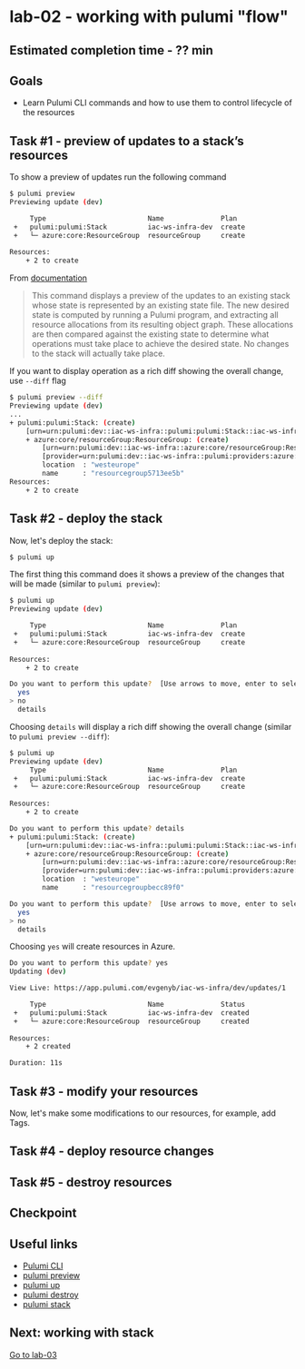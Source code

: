 # lab-02 - working with pulumi "flow"

## Estimated completion time - ?? min

## Goals

* Learn Pulumi CLI commands and how to use them to control lifecycle of the resources

## Task #1 - preview of updates to a stack’s resources

To show a preview of updates run the following command

```bash
$ pulumi preview
Previewing update (dev)

     Type                         Name              Plan       
 +   pulumi:pulumi:Stack          iac-ws-infra-dev  create     
 +   └─ azure:core:ResourceGroup  resourceGroup     create     
 
Resources:
    + 2 to create
```

From [documentation](https://www.pulumi.com/docs/reference/cli/pulumi_preview/)
> This command displays a preview of the updates to an existing stack whose state is represented by an existing state file. The new desired state is computed by running a Pulumi program, and extracting all resource allocations from its resulting object graph. These allocations are then compared against the existing state to determine what operations must take place to achieve the desired state. No changes to the stack will actually take place.

If you want to display operation as a rich diff showing the overall change, use `--diff` flag

```bash
$ pulumi preview --diff
Previewing update (dev)
...
+ pulumi:pulumi:Stack: (create)
    [urn=urn:pulumi:dev::iac-ws-infra::pulumi:pulumi:Stack::iac-ws-infra-dev]
    + azure:core/resourceGroup:ResourceGroup: (create)
        [urn=urn:pulumi:dev::iac-ws-infra::azure:core/resourceGroup:ResourceGroup::resourceGroup]
        [provider=urn:pulumi:dev::iac-ws-infra::pulumi:providers:azure::default_3_20_1::04da6b54-80e4-46f7-96ec-b56ff0331ba9]
        location  : "westeurope"
        name      : "resourcegroup5713ee5b"
Resources:
    + 2 to create
```

## Task #2 - deploy the stack

Now, let's deploy the stack:

```bash
$ pulumi up
```

The first thing this command does it shows a preview of the changes that will be made (similar to `pulumi preview`):

```bash
$ pulumi up
Previewing update (dev)

     Type                         Name              Plan       
 +   pulumi:pulumi:Stack          iac-ws-infra-dev  create     
 +   └─ azure:core:ResourceGroup  resourceGroup     create     
 
Resources:
    + 2 to create

Do you want to perform this update?  [Use arrows to move, enter to select, type to filter]
  yes
> no
  details
```

Choosing `details` will display a rich diff showing the overall change (similar to `pulumi preview --diff`):

```bash
$ pulumi up
Previewing update (dev)
     Type                         Name              Plan       
 +   pulumi:pulumi:Stack          iac-ws-infra-dev  create     
 +   └─ azure:core:ResourceGroup  resourceGroup     create     
 
Resources:
    + 2 to create

Do you want to perform this update? details
+ pulumi:pulumi:Stack: (create)
    [urn=urn:pulumi:dev::iac-ws-infra::pulumi:pulumi:Stack::iac-ws-infra-dev]
    + azure:core/resourceGroup:ResourceGroup: (create)
        [urn=urn:pulumi:dev::iac-ws-infra::azure:core/resourceGroup:ResourceGroup::resourceGroup]
        [provider=urn:pulumi:dev::iac-ws-infra::pulumi:providers:azure::default_3_20_1::04da6b54-80e4-46f7-96ec-b56ff0331ba9]
        location  : "westeurope"
        name      : "resourcegroupbecc89f0"

Do you want to perform this update?  [Use arrows to move, enter to select, type to filter]
  yes
> no
  details
```

Choosing `yes` will create resources in Azure.

```bash
Do you want to perform this update? yes
Updating (dev)

View Live: https://app.pulumi.com/evgenyb/iac-ws-infra/dev/updates/1

     Type                         Name              Status      
 +   pulumi:pulumi:Stack          iac-ws-infra-dev  created     
 +   └─ azure:core:ResourceGroup  resourceGroup     created     
 
Resources:
    + 2 created

Duration: 11s
```

## Task #3 - modify your resources

Now, let's make some modifications to our resources, for example, add Tags.



## Task #4 - deploy resource changes

## Task #5 - destroy resources

## Checkpoint

## Useful links

* [Pulumi CLI](https://www.pulumi.com/docs/reference/cli/)
* [pulumi preview](https://www.pulumi.com/docs/reference/cli/pulumi_preview/)
* [pulumi up](https://www.pulumi.com/docs/reference/cli/pulumi_up/)
* [pulumi destroy](https://www.pulumi.com/docs/reference/cli/pulumi_destroy/)
* [pulumi stack](https://www.pulumi.com/docs/reference/cli/pulumi_stack/)

## Next: working with stack

[Go to lab-03](../lab-03/readme.md)